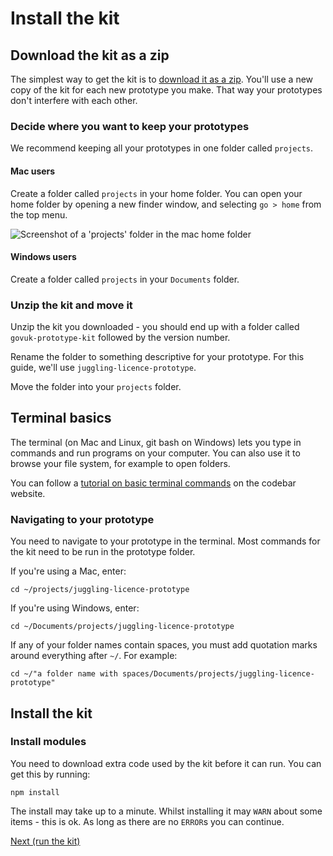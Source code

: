 # Install the kit

## Download the kit as a zip

The simplest way to get the kit is to <a href="/docs/download" data-link="download">download it as a zip</a>. You'll use a new copy of the kit for each new prototype you make. That way your prototypes don't interfere with each other.

### Decide where you want to keep your prototypes

We recommend keeping all your prototypes in one folder called `projects`.

#### Mac users

Create a folder called `projects` in your home folder. You can open your home folder by opening a new finder window, and selecting `go > home` from the top menu.

![Screenshot of a 'projects' folder in the mac home folder](/public/images/docs/mac-home-folder-projects.png)

#### Windows users

Create a folder called `projects` in your `Documents` folder.

### Unzip the kit and move it

Unzip the kit you downloaded - you should end up with a folder called `govuk-prototype-kit` followed by the version number.

Rename the folder to something descriptive for your prototype. For this guide, we'll use `juggling-licence-prototype`.

Move the folder into your `projects` folder.

## Terminal basics

The terminal (on Mac and Linux, git bash on Windows) lets you type in commands and run programs on your computer. You can also use it to browse your file system, for example to open folders.

You can follow a [tutorial on basic terminal commands](https://tutorials.codebar.io/command-line/introduction/tutorial.html) on the codebar website.

### Navigating to your prototype

You need to navigate to your prototype in the terminal. Most commands for the kit need to be run in the prototype folder.

If you're using a Mac, enter:

```
cd ~/projects/juggling-licence-prototype
```

If you're using Windows, enter:

```
cd ~/Documents/projects/juggling-licence-prototype
```

If any of your folder names contain spaces, you must add quotation marks around everything after `~/`. For example:

```
cd ~/"a folder name with spaces/Documents/projects/juggling-licence-prototype"
```

## Install the kit

### Install modules

You need to download extra code used by the kit before it can run. You can get this by running:
```
npm install
```
The install may take up to a minute. Whilst installing it may `WARN` about some items - this is ok. As long as there are no `ERROR`s you can continue.


<a href="run-the-kit.md" class="button">Next (run the kit)</a>

